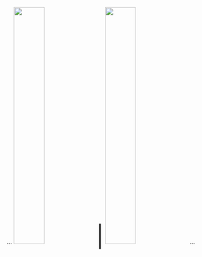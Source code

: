 ...
<img src="./you(blue).png" width="37%"></img><font size="12005">|</font>
<img src="./you(yellow).png" width="37%"></img>
...





